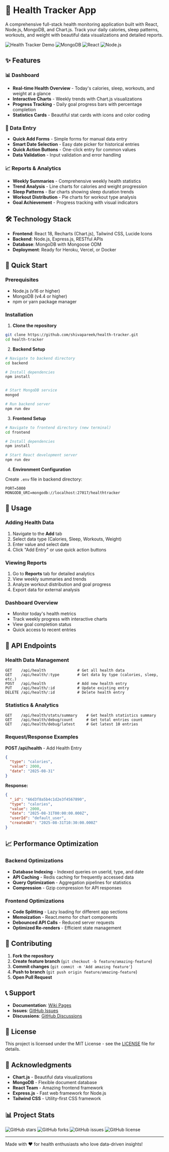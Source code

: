 # 🏥 Health Tracker App

A comprehensive full-stack health monitoring application built with React, Node.js, MongoDB, and Chart.js. Track your daily calories, sleep patterns, workouts, and weight with beautiful data visualizations and detailed reports.

![Health Tracker Demo](https://img.shields.io/badge/Status-Active-brightgreen) ![MongoDB](https://img.shields.io/badge/MongoDB-4EA94B?style=flat&logo=mongodb&logoColor=white) ![React](https://img.shields.io/badge/React-20232A?style=flat&logo=react&logoColor=61DAFB) ![Node.js](https://img.shields.io/badge/Node.js-43853D?style=flat&logo=node.js&logoColor=white)

## ✨ Features

### 📊 Dashboard
- **Real-time Health Overview** - Today's calories, sleep, workouts, and weight at a glance
- **Interactive Charts** - Weekly trends with Chart.js visualizations
- **Progress Tracking** - Daily goal progress bars with percentage completion
- **Statistics Cards** - Beautiful stat cards with icons and color coding

### 📝 Data Entry
- **Quick Add Forms** - Simple forms for manual data entry
- **Smart Date Selection** - Easy date picker for historical entries
- **Quick Action Buttons** - One-click entry for common values
- **Data Validation** - Input validation and error handling

### 📈 Reports & Analytics
- **Weekly Summaries** - Comprehensive weekly health statistics
- **Trend Analysis** - Line charts for calories and weight progression
- **Sleep Patterns** - Bar charts showing sleep duration trends
- **Workout Distribution** - Pie charts for workout type analysis
- **Goal Achievement** - Progress tracking with visual indicators

## 🛠️ Technology Stack

- **Frontend**: React 18, Recharts (Chart.js), Tailwind CSS, Lucide Icons
- **Backend**: Node.js, Express.js, RESTful APIs
- **Database**: MongoDB with Mongoose ODM
- **Deployment**: Ready for Heroku, Vercel, or Docker

## 🚀 Quick Start

### Prerequisites
- Node.js (v16 or higher)
- MongoDB (v4.4 or higher)
- npm or yarn package manager

### Installation

1. **Clone the repository**
```bash
git clone https://github.com/shivapareek/health-tracker.git
cd health-tracker
```

2. **Backend Setup**
```bash
# Navigate to backend directory
cd backend

# Install dependencies
npm install


# Start MongoDB service
mongod

# Run backend server
npm run dev
```

3. **Frontend Setup**
```bash
# Navigate to frontend directory (new terminal)
cd frontend

# Install dependencies
npm install

# Start React development server
npm run dev
```

4. **Environment Configuration**

Create `.env` file in backend directory:
```env
PORT=5000
MONGODB_URI=mongodb://localhost:27017/healthtracker
```

## 📱 Usage

### Adding Health Data
1. Navigate to the **Add** tab
2. Select data type (Calories, Sleep, Workouts, Weight)
3. Enter value and select date
4. Click "Add Entry" or use quick action buttons

### Viewing Reports
1. Go to **Reports** tab for detailed analytics
2. View weekly summaries and trends
3. Analyze workout distribution and goal progress
4. Export data for external analysis

### Dashboard Overview
- Monitor today's health metrics
- Track weekly progress with interactive charts
- View goal completion status
- Quick access to recent entries

## 🔧 API Endpoints

### Health Data Management
```http
GET    /api/health              # Get all health data
GET    /api/health/:type        # Get data by type (calories, sleep, etc.)
POST   /api/health              # Add new health entry
PUT    /api/health/:id          # Update existing entry
DELETE /api/health/:id          # Delete health entry
```

### Statistics & Analytics
```http
GET    /api/health/stats/summary    # Get health statistics summary
GET    /api/health/debug/count      # Get total entries count
GET    /api/health/debug/latest     # Get latest 10 entries
```

### Request/Response Examples

**POST /api/health** - Add Health Entry
```json
{
  "type": "calories",
  "value": 2000,
  "date": "2025-08-31"
}
```

**Response:**
```json
{
  "_id": "66d3f8a5b4c1d2e3f4567890",
  "type": "calories",
  "value": 2000,
  "date": "2025-08-31T00:00:00.000Z",
  "userId": "default_user",
  "createdAt": "2025-08-31T10:30:00.000Z"
}
```

## 📈 Performance Optimization

### Backend Optimizations
- **Database Indexing** - Indexed queries on userId, type, and date
- **API Caching** - Redis caching for frequently accessed data
- **Query Optimization** - Aggregation pipelines for statistics
- **Compression** - Gzip compression for API responses

### Frontend Optimizations
- **Code Splitting** - Lazy loading for different app sections
- **Memoization** - React.memo for chart components
- **Debounced API Calls** - Reduced server requests
- **Optimized Re-renders** - Efficient state management

## 🤝 Contributing

1. **Fork the repository**
2. **Create feature branch** (`git checkout -b feature/amazing-feature`)
3. **Commit changes** (`git commit -m 'Add amazing feature'`)
4. **Push to branch** (`git push origin feature/amazing-feature`)
5. **Open Pull Request**


## 📞 Support

- **Documentation**: [Wiki Pages](https://github.com/yourusername/health-tracker/wiki)
- **Issues**: [GitHub Issues](https://github.com/yourusername/health-tracker/issues)
- **Discussions**: [GitHub Discussions](https://github.com/yourusername/health-tracker/discussions)

## 📄 License

This project is licensed under the MIT License - see the [LICENSE](LICENSE) file for details.

## 🙏 Acknowledgments

- **Chart.js** - Beautiful data visualizations
- **MongoDB** - Flexible document database
- **React Team** - Amazing frontend framework
- **Express.js** - Fast web framework for Node.js
- **Tailwind CSS** - Utility-first CSS framework

## 📊 Project Stats

![GitHub stars](https://img.shields.io/github/stars/yourusername/health-tracker)
![GitHub forks](https://img.shields.io/github/forks/yourusername/health-tracker)
![GitHub issues](https://img.shields.io/github/issues/yourusername/health-tracker)
![GitHub license](https://img.shields.io/github/license/yourusername/health-tracker)

---

Made with ❤️ for health enthusiasts who love data-driven insights!
